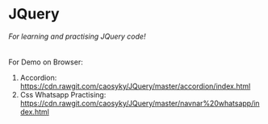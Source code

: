 # JQuery
<i>For learning and practising JQuery code!</i>
<br><br><br>For Demo on Browser:
1. Accordion: https://cdn.rawgit.com/caosyky/JQuery/master/accordion/index.html
2. Css Whatsapp Practising: https://cdn.rawgit.com/caosyky/JQuery/master/navnar%20whatsapp/index.html